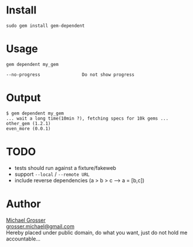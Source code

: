 Install
=======
    sudo gem install gem-dependent

Usage
=====
    gem dependent my_gem

    --no-progress                Do not show progress


Output
======

    $ gem dependent my_gem
    ... wait a long time(10min ?), fetching specs for 10k gems ...
    other_gem (1.2.1)
    even_more (0.0.1)

TODO
=====
 - tests should run against a fixture/fakeweb
 - support `--local` / `--remote URL`
 - include reverse dependencies (a > b > c --> a = [b,c])

Author
======
[Michael Grosser](http://grosser.it)  
grosser.michael@gmail.com  
Hereby placed under public domain, do what you want, just do not hold me accountable...
